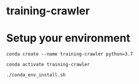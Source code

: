 # training-crawler

# Setup your environment 
`conda create --name training-crawler python=3.7`

`conda activate training-crawler`

`./conda_env_install.sh`
